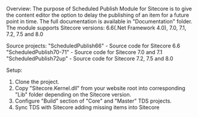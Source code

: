 Overview:
The purpose of Scheduled Publish Module for Sitecore is to give the content editor the option to delay the publishing of an item for a future point in time. The full documentation is available in "Documentation" folder. 
The module supports Sitecore versions: 6.6(.Net Framework 4.0), 7.0, 7.1, 7.2, 7.5 and 8.0

Source projects:
"ScheduledPublish66" - Source code for Sitecore 6.6
"ScheduledPublish70-71" - Source code for Sitecore 7.0 and 7.1 
"ScheduledPublish72up" - Source code for Sitecore 7.2, 7.5 and 8.0

Setup:
1. Clone the project.
2. Copy "Sitecore.Kernel.dll" from your website root into corresponding "Lib" folder depending on the Sitecore version.
3. Configure "Build" section of "Core" and "Master" TDS projects.
4. Sync TDS with Sitecore adding missing items into Sitecore

